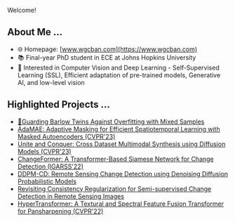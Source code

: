 Welcome!

## About Me ...

- 🌐 Homepage: [www.wgcban.com](https://www.wgcban.com)
- 📚 Final-year PhD student in ECE at Johns Hopkins University
- 👀 Interested in Computer Vision and Deep Learning - Self-Supervised Learning (SSL), Efficient adaptation of pre-trained models, Generative AI, and low-level vision

## Highlighted Projects ...

- [🚨Guarding Barlow Twins Against Overfitting with Mixed Samples](https://github.com/wgcban/mix-bt)
- [AdaMAE: Adaptive Masking for Efficient Spatiotemporal Learning with Masked Autoencoders (CVPR'23)](https://github.com/wgcban/adamae)
- [Unite and Conquer: Cross Dataset Multimodal Synthesis using Diffusion Models (CVPR'23)](https://nithin-gk.github.io/projectpages/Multidiff/index.html)
- [ChangeFormer: A Transformer-Based Siamese Network for Change Detection (IGARSS'22)](https://github.com/wgcban/ChangeFormer)
- [DDPM-CD: Remote Sensing Change Detection using Denoising Diffusion Probabilistic Models](https://github.com/wgcban/ddpm-cd)
- [Revisiting Consistency Regularization for Semi-supervised Change Detection in Remote Sensing Images](https://github.com/wgcban/SemiCD)
- [HyperTransformer: A Textural and Spectral Feature Fusion Transformer for Pansharpening (CVPR'22)](https://github.com/wgcban/HyperTransformer)
